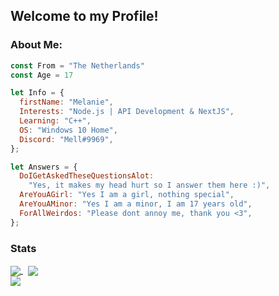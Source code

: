 ## Welcome to my Profile!
### About Me:
```js
const From = "The Netherlands"
const Age = 17

let Info = {
  firstName: "Melanie",
  Interests: "Node.js | API Development & NextJS",
  Learning: "C++",
  OS: "Windows 10 Home",
  Discord: "Mell#9969",
};

let Answers = {
  DoIGetAskedTheseQuestionsAlot:
    "Yes, it makes my head hurt so I answer them here :)",
  AreYouAGirl: "Yes I am a girl, nothing special",
  AreYouAMinor: "Yes I am a minor, I am 17 years old",
  ForAllWeirdos: "Please dont annoy me, thank you <3",
};
```
### Stats
<a href="https://github.com/Mxlanie/Mxlanie">
  <img align="center" src="https://github-readme-stats.vercel.app/api?username=Mxlanie&theme=onedark&layout=compact"/>
</a>
&nbsp;
<a href="https://github.com/Mxlanie/Mxlanie">
    <img align="center" src="https://github-readme-stats.vercel.app/api/top-langs/?username=Mxlanie&theme=onedark&layout=default"/>
</a>
<br>
<a href="https://github.com/Mxlanie/Mxlanie">
    <img align="center" src="https://komarev.com/ghpvc/?username=Mxlanie&color=FFB6C1&style=plastic&label=Profile Views"/>
</a>
